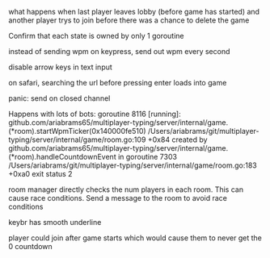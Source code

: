 what happens when last player leaves lobby (before game has started) and another player trys to join before there was a chance to delete the game


Confirm that each state is owned by only 1 goroutine

instead of sending wpm on keypress, send out wpm every second

disable arrow keys in text input

on safari, searching the url before pressing enter loads into game


panic: send on closed channel

Happens with lots of bots:
goroutine 8116 [running]:
github.com/ariabrams65/multiplayer-typing/server/internal/game.(*room).startWpmTicker(0x140000fe510)
        /Users/ariabrams/git/multiplayer-typing/server/internal/game/room.go:109 +0x84
created by github.com/ariabrams65/multiplayer-typing/server/internal/game.(*room).handleCountdownEvent in goroutine 7303
        /Users/ariabrams/git/multiplayer-typing/server/internal/game/room.go:183 +0xa0
exit status 2

room manager directly checks the num players in each room. This can cause race conditions. Send a message to the room to avoid race conditions

keybr has smooth underline

player could join after game starts which would cause them to never get the 0 countdown